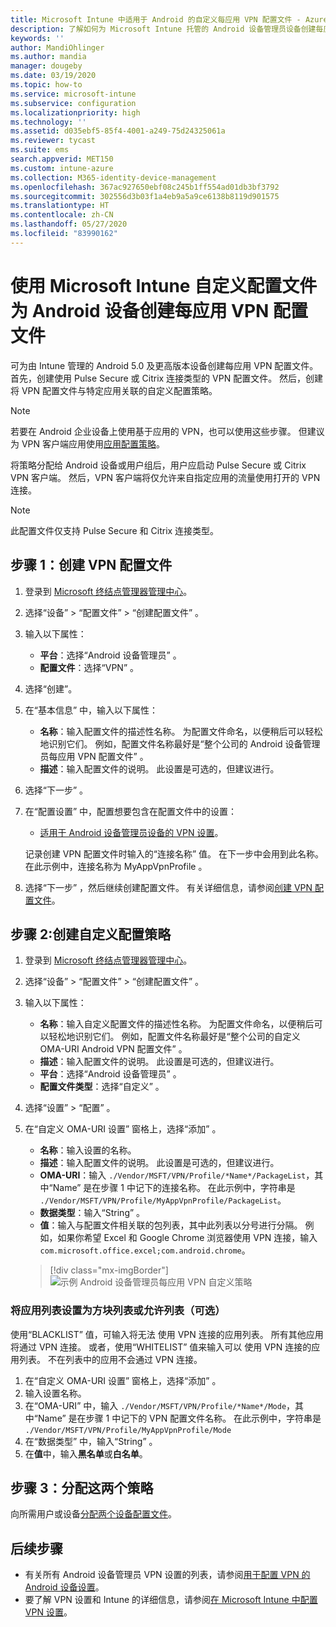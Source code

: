 ```yaml
---
title: Microsoft Intune 中适用于 Android 的自定义每应用 VPN 配置文件 - Azure | Microsoft Docs
description: 了解如何为 Microsoft Intune 托管的 Android 设备管理员设备创建每应用 VPN 配置文件。
keywords: ''
author: MandiOhlinger
ms.author: mandia
manager: dougeby
ms.date: 03/19/2020
ms.topic: how-to
ms.service: microsoft-intune
ms.subservice: configuration
ms.localizationpriority: high
ms.technology: ''
ms.assetid: d035ebf5-85f4-4001-a249-75d24325061a
ms.reviewer: tycast
ms.suite: ems
search.appverid: MET150
ms.custom: intune-azure
ms.collection: M365-identity-device-management
ms.openlocfilehash: 367ac927650ebf08c245b1ff554ad01db3bf3792
ms.sourcegitcommit: 302556d3b03f1a4eb9a5a9ce6138b8119d901575
ms.translationtype: HT
ms.contentlocale: zh-CN
ms.lasthandoff: 05/27/2020
ms.locfileid: "83990162"
---
```

# <a name="use-a-microsoft-intune-custom-profile-to-create-a-per-app-vpn-profile-for-android-devices"></a>使用 Microsoft Intune 自定义配置文件为 Android 设备创建每应用 VPN 配置文件

可为由 Intune 管理的 Android 5.0 及更高版本设备创建每应用 VPN 配置文件。 首先，创建使用 Pulse Secure 或 Citrix 连接类型的 VPN 配置文件。 然后，创建将 VPN 配置文件与特定应用关联的自定义配置策略。

> [!NOTE]
> 若要在 Android 企业设备上使用基于应用的 VPN，也可以使用这些步骤。 但建议为 VPN 客户端应用使用[应用配置策略](../apps/app-configuration-policies-use-android.md)。

将策略分配给 Android 设备或用户组后，用户应启动 Pulse Secure 或 Citrix VPN 客户端。 然后，VPN 客户端将仅允许来自指定应用的流量使用打开的 VPN 连接。

> [!NOTE]
>
> 此配置文件仅支持 Pulse Secure 和 Citrix 连接类型。

## <a name="step-1-create-a-vpn-profile"></a>步骤 1：创建 VPN 配置文件

1. 登录到 [Microsoft 终结点管理器管理中心](https://go.microsoft.com/fwlink/?linkid=2109431)。
2. 选择“设备”   > “配置文件”   > “创建配置文件”  。
3. 输入以下属性：

    - **平台**：选择“Android 设备管理员”  。
    - **配置文件**：选择“VPN”  。

4. 选择“创建”。 
5. 在“基本信息”  中，输入以下属性：

    - **名称**：输入配置文件的描述性名称。 为配置文件命名，以便稍后可以轻松地识别它们。 例如，配置文件名称最好是“整个公司的 Android 设备管理员每应用 VPN 配置文件”  。
    - **描述**：输入配置文件的说明。 此设置是可选的，但建议进行。

6. 选择“下一步”  。
7. 在“配置设置”  中，配置想要包含在配置文件中的设置：

    - [适用于 Android 设备管理员设备的 VPN 设置](vpn-settings-android.md)。

    记录创建 VPN 配置文件时输入的“连接名称”  值。 在下一步中会用到此名称。 在此示例中，连接名称为 MyAppVpnProfile  。

8. 选择“下一步”  ，然后继续创建配置文件。 有关详细信息，请参阅[创建 VPN 配置文件](vpn-settings-configure.md#create-the-profile)。

## <a name="step-2-create-a-custom-configuration-policy"></a>步骤 2:创建自定义配置策略

1. 登录到 [Microsoft 终结点管理器管理中心](https://go.microsoft.com/fwlink/?linkid=2109431)。
2. 选择“设备”   > “配置文件”   > “创建配置文件”  。
3. 输入以下属性：

    - **名称**：输入自定义配置文件的描述性名称。 为配置文件命名，以便稍后可以轻松地识别它们。 例如，配置文件名称最好是“整个公司的自定义 OMA-URI Android VPN 配置文件”  。
    - **描述**：输入配置文件的说明。 此设置是可选的，但建议进行。
    - **平台**：选择“Android 设备管理员”  。
    - **配置文件类型**：选择“自定义”  。

4. 选择“设置”   > “配置”  。
5. 在“自定义 OMA-URI 设置”  窗格上，选择“添加”  。
    - **名称**：输入设置的名称。
    - **描述**：输入配置文件的说明。 此设置是可选的，但建议进行。
    - **OMA-URI**：输入 `./Vendor/MSFT/VPN/Profile/*Name*/PackageList`，其中“Name”  是在步骤 1 中记下的连接名称。 在此示例中，字符串是 `./Vendor/MSFT/VPN/Profile/MyAppVpnProfile/PackageList`。
    - **数据类型**：输入“String”  。
    - **值**：输入与配置文件相关联的包列表，其中此列表以分号进行分隔。 例如，如果你希望 Excel 和 Google Chrome 浏览器使用 VPN 连接，输入 `com.microsoft.office.excel;com.android.chrome`。

    > [!div class="mx-imgBorder"]
    >![示例 Android 设备管理员每应用 VPN 自定义策略](./media/android-pulse-secure-per-app-vpn/android_per_app_vpn_oma_uri.png)

### <a name="set-your-app-list-to-blacklist-or-whitelist-optional"></a>将应用列表设置为方块列表或允许列表（可选）

使用“BLACKLIST”  值，可输入将无法  使用 VPN 连接的应用列表。 所有其他应用将通过 VPN 连接。 或者，使用“WHITELIST”  值来输入可以  使用 VPN 连接的应用列表。 不在列表中的应用不会通过 VPN 连接。

1. 在“自定义 OMA-URI 设置”  窗格上，选择“添加”  。
2. 输入设置名称。
3. 在“OMA-URI”  中，输入 `./Vendor/MSFT/VPN/Profile/*Name*/Mode`，其中“Name”  是在步骤 1 中记下的 VPN 配置文件名称。 在此示例中，字符串是 `./Vendor/MSFT/VPN/Profile/MyAppVpnProfile/Mode`
4. 在“数据类型”  中，输入“String”  。
5. 在**值**中，输入**黑名单**或**白名单**。

## <a name="step-3-assign-both-policies"></a>步骤 3：分配这两个策略

向所需用户或设备[分配两个设备配置文件](device-profile-assign.md)。

## <a name="next-steps"></a>后续步骤

- 有关所有 Android 设备管理员 VPN 设置的列表，请参阅[用于配置 VPN 的 Android 设备设置](vpn-settings-android.md)。
- 要了解 VPN 设置和 Intune 的详细信息，请参阅[在 Microsoft Intune 中配置 VPN 设置](vpn-settings-configure.md)。
